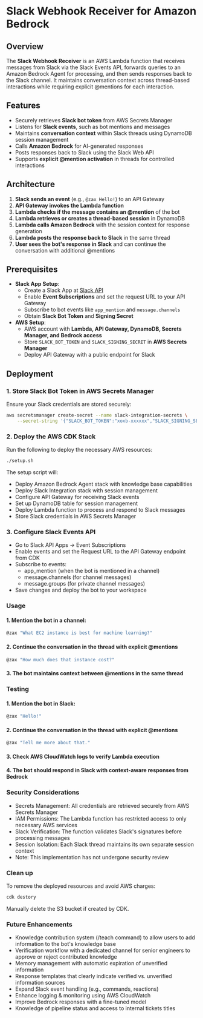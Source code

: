 # Slack Webhook Receiver for Amazon Bedrock

## Overview
The **Slack Webhook Receiver** is an AWS Lambda function that receives messages from Slack via the Slack Events API, forwards queries to an Amazon Bedrock Agent for processing, and then sends responses back to the Slack channel. It maintains conversation context across thread-based interactions while requiring explicit @mentions for each interaction.

## Features
- Securely retrieves **Slack bot token** from AWS Secrets Manager
- Listens for **Slack events**, such as bot mentions and messages
- Maintains **conversation context** within Slack threads using DynamoDB session management
- Calls **Amazon Bedrock** for AI-generated responses
- Posts responses back to Slack using the Slack Web API
- Supports **explicit @mention activation** in threads for controlled interactions

## Architecture
1. **Slack sends an event** (e.g., `@zax Hello!`) to an API Gateway
2. **API Gateway invokes the Lambda function**
3. **Lambda checks if the message contains an @mention** of the bot
4. **Lambda retrieves or creates a thread-based session** in DynamoDB
5. **Lambda calls Amazon Bedrock** with the session context for response generation
6. **Lambda posts the response back to Slack** in the same thread
7. **User sees the bot's response in Slack** and can continue the conversation with additional @mentions

## Prerequisites
- **Slack App Setup**:
  - Create a Slack App at [Slack API](https://api.slack.com/apps)
  - Enable **Event Subscriptions** and set the request URL to your API Gateway
  - Subscribe to bot events like `app_mention` and `message.channels`
  - Obtain **Slack Bot Token** and **Signing Secret**
- **AWS Setup**:
  - AWS account with **Lambda, API Gateway, DynamoDB, Secrets Manager, and Bedrock access**
  - Store `SLACK_BOT_TOKEN` and `SLACK_SIGNING_SECRET` in **AWS Secrets Manager**
  - Deploy API Gateway with a public endpoint for Slack

## Deployment
### **1. Store Slack Bot Token in AWS Secrets Manager**
Ensure your Slack credentials are stored securely:
```sh
aws secretsmanager create-secret --name slack-integration-secrets \
    --secret-string '{"SLACK_BOT_TOKEN":"xoxb-xxxxxx","SLACK_SIGNING_SECRET":"xxxxx"}'
```

### **2. Deploy the AWS CDK Stack** 
Run the following to deploy the necessary AWS resources:
```sh
./setup.sh
```
The setup script will:

- Deploy Amazon Bedrock Agent stack with knowledge base capabilities
- Deploy Slack Integration stack with session management
- Configure API Gateway for receiving Slack events
- Set up DynamoDB table for session management
- Deploy Lambda function to process and respond to Slack messages
- Store Slack credentials in AWS Secrets Manager

### **3. Configure Slack Events API**
- Go to Slack API Apps → Event Subscriptions
- Enable events and set the Request URL to the API Gateway endpoint from CDK
- Subscribe to events:
  -  app_mention (when the bot is mentioned in a channel)
  -  message.channels (for channel messages)
  -  message.groups (for private channel messages)
- Save changes and deploy the bot to your workspace

### Usage

#### 1. Mention the bot in a channel:
```sh
@zax "What EC2 instance is best for machine learning?"
```

#### 2. Continue the conversation in the thread with explicit @mentions
```sh
@zax "How much does that instance cost?"
```
#### 3. The bot maintains context between @mentions in the same thread 

### Testing

#### 1. Mention the bot in Slack:
```sh
@zax "Hello!" 
```

#### 2. Continue the conversation in the thread with explicit @mentions
```sh
@zax "Tell me more about that."
```
#### 3. Check AWS CloudWatch logs to verify Lambda execution
#### 4. The bot should respond in Slack with context-aware responses from Bedrock

### Security Considerations

 - Secrets Management: All credentials are retrieved securely from AWS Secrets Manager
 - IAM Permissions: The Lambda function has restricted access to only necessary AWS services
 - Slack Verification: The function validates Slack's signatures before processing messages
 - Session Isolation: Each Slack thread maintains its own separate session context
 - Note: This implementation has not undergone security review

### Clean up 

To remove the deployed resources and avoid AWS charges:
```sh
cdk destory
```
Manually delete the S3 bucket if created by CDK.

### Future Enhancements 

- Knowledge contribution system (/teach command) to allow users to add information to the bot's knowledge base
- Verification workflow with a dedicated channel for senior engineers to approve or reject contributed knowledge
- Memory management with automatic expiration of unverified information
- Response templates that clearly indicate verified vs. unverified information sources
- Expand Slack event handling (e.g., commands, reactions)
- Enhance logging & monitoring using AWS CloudWatch
- Improve Bedrock responses with a fine-tuned model
- Knowledge of pipeline status and access to internal tickets titles
